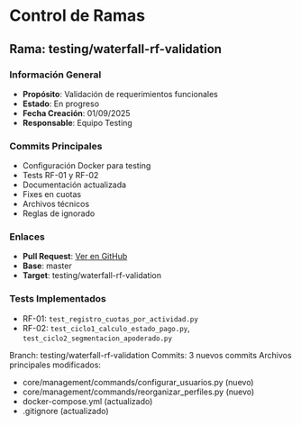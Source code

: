 # Control de Ramas

## Rama: testing/waterfall-rf-validation

### Información General
- **Propósito**: Validación de requerimientos funcionales
- **Estado**: En progreso
- **Fecha Creación**: 01/09/2025
- **Responsable**: Equipo Testing

### Commits Principales
- Configuración Docker para testing
- Tests RF-01 y RF-02
- Documentación actualizada
- Fixes en cuotas
- Archivos técnicos
- Reglas de ignorado

### Enlaces
- **Pull Request**: [Ver en GitHub](https://github.com/LidiaInformatica/plataformaweb-django/pull/new/testing/waterfall-rf-validation)
- **Base**: master
- **Target**: testing/waterfall-rf-validation

### Tests Implementados
- RF-01: `test_registro_cuotas_por_actividad.py`
- RF-02: `test_ciclo1_calculo_estado_pago.py`, `test_ciclo2_segmentacion_apoderado.py`

Branch: testing/waterfall-rf-validation
Commits: 3 nuevos commits
Archivos principales modificados:
- core/management/commands/configurar_usuarios.py (nuevo)
- core/management/commands/reorganizar_perfiles.py (nuevo)
- docker-compose.yml (actualizado)
- .gitignore (actualizado)